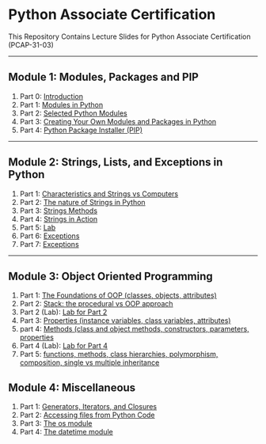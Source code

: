# Python Associate Certification
This Repository Contains Lecture Slides for Python Associate Certification (PCAP-31-03)

<hr>

## Module 1: Modules, Packages and PIP

1. Part 0: [Introduction](https://github.com/ImranNust/Python_Associate_Certification/blob/main/Module1/Module0_Introduction.pdf)
2. Part 1: [Modules in Python](https://github.com/ImranNust/Python_Associate_Certification/blob/main/Module1/Module1_PCAP-31-03_Modules-and-Packages_Part-1.pdf)
3. Part 2: [Selected Python Modules](https://github.com/ImranNust/Python_Associate_Certification/blob/main/Module1/Module1_PCAP-31-03_Modules-and-Packages_Part-2.pdf)
4. Part 3: [Creating Your Own Modules and Packages in Python](https://github.com/ImranNust/Python_Associate_Certification/blob/main/Module1/Module1_PCAP-31-03_Modules-and-Packages_Part-3.pdf)
5. Part 4: [Python Package Installer (PIP)](https://github.com/ImranNust/Python_Associate_Certification/blob/main/Module1/Module1_PCAP-31-03_Modules-and-Packages_Part-4.pdf)

<hr>

## Module 2: Strings, Lists, and Exceptions in Python

1. Part 1: [Characteristics and Strings vs Computers](https://github.com/ImranNust/Python_Associate_Certification/blob/main/Module2/Labs.pdf)
2. Part 2: [The nature of Strings in Python](https://github.com/ImranNust/Python_Associate_Certification/blob/main/Module2/Module2_PCAP-31-03_Part-2.pdf)
3. Part 3: [Strings Methods](https://github.com/ImranNust/Python_Associate_Certification/blob/main/Module2/Module2_PCAP-31-03_Part-3.pdf)
4. Part 4: [Strings in Action](https://github.com/ImranNust/Python_Associate_Certification/blob/main/Module2/Module2_PCAP-31-03_Part-4.pdf)
5. Part 5: [Lab](https://github.com/ImranNust/Python_Associate_Certification/blob/main/Module2/Labs.pdf)
6. Part 6: [Exceptions](https://github.com/ImranNust/Python_Associate_Certification/blob/main/Module2/Module2_PCAP-31-03_Part-6.pdf)
7. Part 7: [Exceptions](https://github.com/ImranNust/Python_Associate_Certification/blob/main/Module2/Module2_PCAP-31-03_Part-7.pdf)

<hr>

## Module 3: Object Oriented Programming

1. Part 1: [The Foundations of OOP (classes, objects, attributes)](https://github.com/ImranNust/Python_Associate_Certification/blob/main/Module3/Module3_PCAP-31-03_Part-1.pdf)
2. Part 2: [Stack: the procedural vs OOP approach](https://github.com/ImranNust/Python_Associate_Certification/blob/main/Module3/Module3_PCAP-31-03_Part-2.pdf)
3. Part 2 (Lab): [Lab for Part 2](https://github.com/ImranNust/Python_Associate_Certification/blob/main/Module3/LabForModule3Part2.pdf)
3. Part 3: [Properties (instance variables, class variables, attributes)](https://github.com/ImranNust/Python_Associate_Certification/blob/main/Module3/Module3_PCAP-31-03_Part-3.pdf)
4. part 4: [Methods (class and object methods, constructors, parameters, properties](https://github.com/ImranNust/Python_Associate_Certification/blob/main/Module3/Module3_PCAP-31-03_Part-4.pdf)
5. Part 4 (Lab): [Lab for Part 4](https://github.com/ImranNust/Python_Associate_Certification/blob/main/Module3/LabForModule3Part4.pdf)
6. Part 5: [functions, methods, class hierarchies, polymorphism, composition, single vs multiple inheritance](https://github.com/ImranNust/Python_Associate_Certification/blob/main/Module3/Module3_PCAP-31-03_Part-5.pdf)


## Module 4: Miscellaneous

1. Part 1: [Generators, Iterators, and Closures](https://github.com/ImranNust/Python_Associate_Certification/blob/main/Module4/Module4_PCAP-31-03_Part-1.pdf)
2. Part 2: [Accessing files from Python Code](https://github.com/ImranNust/Python_Associate_Certification/blob/main/Module4/Module4_PCAP-31-03_Part-2.pdf)
3. Part 3: [The os module](https://github.com/ImranNust/Python_Associate_Certification/blob/main/Module4/Module4_PCAP-31-03_Part-3.pdf)
4. Part 4: [The datetime module](https://github.com/ImranNust/Python_Associate_Certification/blob/main/Module4/Module4_PCAP-31-03_Part-4.pdf)


